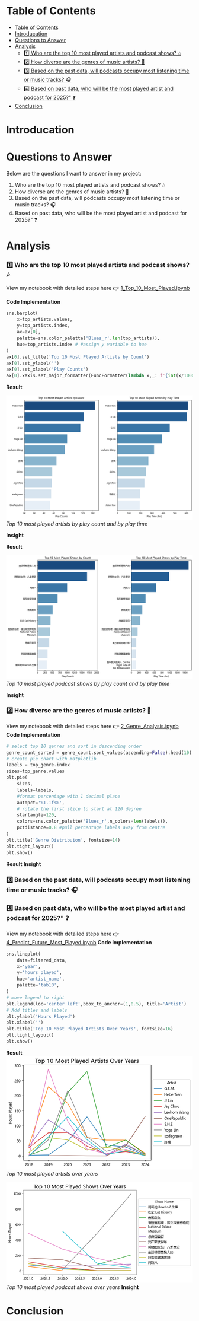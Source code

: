 # Table of Contents
- [Table of Contents](#table-of-contents)
- [Introducation](#introducation)
- [Questions to Answer](#questions-to-answer)
- [Analysis](#analysis)
    - [:one: Who are the top 10 most played artists and podcast shows? 🎶](#one-who-are-the-top-10-most-played-artists-and-podcast-shows-)
    - [:two: How diverse are the genres of music artists? 🌟](#two-how-diverse-are-the-genres-of-music-artists-)
    - [:three: Based on the past data, will podcasts occupy most listening time or music tracks? :headphones:](#three-based-on-the-past-data-will-podcasts-occupy-most-listening-time-or-music-tracks-headphones)
    - [:four:  Based on past data, who will be the most played artist and podcast for 2025?" :question:](#four--based-on-past-data-who-will-be-the-most-played-artist-and-podcast-for-2025-question)
- [Conclusion](#conclusion)

# Introducation
# Questions to Answer
Below are the questions I want to answer in my project:  
1.  Who are the top 10 most played artists and podcast shows? 🎶
2.  How diverse are the genres of music artists? 🌟
3.  Based on the past data, will podcasts occupy most listening time or music tracks? :headphones:
4.  Based on past data, who will be the most played artist and podcast for 2025?" :question:  

# Analysis
### :one: Who are the top 10 most played artists and podcast shows? 🎶

View my notebook with detailed steps here :point_right: [1_Top_10_Most_Played.ipynb](/3_Data_Analysis/1_Top_10_Most_Played.ipynb) 

**Code Implementation**

``` python
sns.barplot(
    x=top_artists.values,
    y=top_artists.index,
    ax=ax[0],
    palette=sns.color_palette('Blues_r',len(top_artists)),
    hue=top_artists.index # #assign y variable to hue
)
ax[0].set_title('Top 10 Most Played Artists by Count')
ax[0].set_ylabel('')
ax[0].set_xlabel('Play Counts')
ax[0].xaxis.set_major_formatter(FuncFormatter(lambda x,_: f'{int(x/1000)}K'))
```

**Result**  

![top_10_artists](/Images/top_10_artist_bar.png)  
*Top 10 most played artists by play count and by play time*  

 

**Insight**  

**Result**  

![top_10_shows](/Images/top_10_podcast_bar.png)  
*Top 10 most played podcast shows by play count and by play time*  

 

**Insight**  

### :two: How diverse are the genres of music artists? 🌟  
View my notebook with detailed steps here :point_right: [2_Genre_Analysis.ipynb](/3_Data_Analysis/2_Genre_Analysis.ipynb)  
**Code Implementation**  
```python
# select top 10 genres and sort in descending order
genre_count_sorted = genre_count.sort_values(ascending=False).head(10)
# create pie chart with matplotlib
labels = top_genre.index
sizes=top_genre.values
plt.pie(
    sizes,
    labels=labels,
    #format percentage with 1 decimal place
    autopct='%1.1f%%',
    # rotate the first slice to start at 120 degree
    startangle=120,
    colors=sns.color_palette('Blues_r',n_colors=len(labels)),
    pctdistance=0.8 #pull percentage labels away from centre
)
plt.title('Genre Distribuion', fontsize=14)
plt.tight_layout()
plt.show()
```  
**Result**
**Insight**
### :three: Based on the past data, will podcasts occupy most listening time or music tracks? :headphones:
### :four:  Based on past data, who will be the most played artist and podcast for 2025?" :question:  
View my notebook with detailed steps here :point_right: [4_Predict_Future_Most_Played.ipynb](/3_Data_Analysis/4_Predict_Future_Most_Played.ipynb) 
**Code Implementation**
```python
sns.lineplot(
    data=filtered_data,
    x='year',
    y='hours_played',
    hue='artist_name',
    palette='tab10',
)
# move legend to right
plt.legend(loc='center left',bbox_to_anchor=(1,0.5), title='Artist')
# Add titles and labels
plt.ylabel('Hours Played')
plt.xlabel('')
plt.title('Top 10 Most Played Artists Over Years', fontsize=16)
plt.tight_layout()
plt.show()
```
**Result**  
![top_10_artists_over_time](/Images/top_10_artist_over_time.png)  
*Top 10 most played artists over years*   

![top_10_shows_over_time](/Images/top_10_podcast_over_time.png)  
*Top 10 most played podcast shows over years* 
**Insight**
# Conclusion
